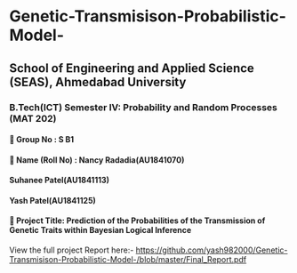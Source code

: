 # Genetic-Transmisison-Probabilistic-Model-
  
## School of Engineering and Applied Science (SEAS), Ahmedabad University

###  B.Tech(ICT) Semester IV: Probability and Random Processes (MAT 202)

####  Group No : S B1  
####  Name (Roll No) : Nancy Radadia(AU1841070)    
   ####                                                                                  Suhanee Patel(AU1841113)      
   ####                                                                                   Yash Patel(AU1841125)    
                   
####  Project Title: Prediction of the Probabilities of the Transmission of Genetic Traits within Bayesian Logical Inference


View the full project Report here:- https://github.com/yash982000/Genetic-Transmisison-Probabilistic-Model-/blob/master/Final_Report.pdf
  
